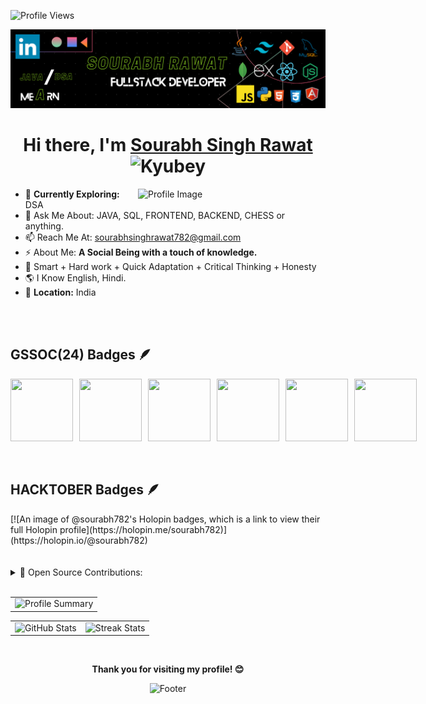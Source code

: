 <p align="left">
  <img src="https://komarev.com/ghpvc/?username=sourabh782&label=Profile%20views&color=0e75b6&style=flat" alt="Profile Views" />
</p>

![sourabh782  (21)](https://github.com/Sourabh782/Sourabh782/blob/main/Banner.png?raw=true)

<h1 align="center"> Hi there, I'm <a href="https://www.linkedin.com/in/sourabh782/"  target=”_blank”>Sourabh Singh Rawat</a> <img height="40" alt="Kyubey" src="https://raw.githubusercontent.com/innng/innng/master/assets/kyubey.gif"/></h1>

<img align="right" src="https://github.com/SankshipthShetty/SankshipthShetty/assets/99337968/2bd05422-3a3b-4d7c-94a1-7cdb584c09d7" alt="Profile Image" width="300"/>


- 🌱 **Currently Exploring:** DSA <br>
- 💬 Ask Me About: JAVA, SQL, FRONTEND, BACKEND, CHESS or anything. <br>
- 📫 Reach Me At: [sourabhsinghrawat782@gmail.com](mailto:sourabhsinghrawat782@gmail.com) <br>
- ⚡ About Me: **A Social Being with a touch of knowledge.** <br>
- 💎 Smart + Hard work + Quick Adaptation + Critical Thinking + Honesty <br>
- 🌎 I Know English, Hindi. <br>
- 📍 **Location:** India <br>

<br>
<br>

## GSSOC(24) Badges 🪶
<div style='display:flex; align-items:center; gap: 10px;' align='center'>
  <img src="https://gssoc.girlscript.tech/badges/postman.png" width="100px" height="100px" />
  <img src="https://gssoc.girlscript.tech/badges/1.png" width="100px" height="100px" />
  <img src="https://gssoc.girlscript.tech/badges/2.png" width="100px" height="100px" />
  <img src="https://gssoc.girlscript.tech/badges/3.png" width="100px" height="100px" />
  <img src="https://gssoc.girlscript.tech/badges/4.png" width="100px" height="100px" />
  <img src="https://gssoc.girlscript.tech/badges/5.png" width="100px" height="100px" />
</div>
<br>
<br>

## HACKTOBER Badges 🪶

<div style="width:100%">
  [![An image of @sourabh782's Holopin badges, which is a link to view their full Holopin profile](https://holopin.me/sourabh782)](https://holopin.io/@sourabh782)
</div>

<br>
<br>

<details><summary>🚀 Open Source Contributions:</summary>
  <br>
  <table width="100%" align="center">
    <tr>
    </tr>
    <tr>
      <td>GirlScript Summer of Code (GSSoC'24) </td>
      <td>
        <ul>
          <li>Role: <strong>Open Source Contributor</strong></li>
          <li>Contributed to multiple open-source projects.</li>
          <li>Fixed UI/UX issues, added FAQs, and enhanced features.</li>
        </ul>
      </td>
    </tr>
  </table>
  <div align="center">
  <img width="600em" src="https://github.com/Sourabh782/Sourabh782/blob/main/gssoc.png?raw=true" alt="Profile Summary" >
  </div>
</details>

<br>

<table width="100%" align="center">
<tr>
<td>
  <img width="600em" src="http://github-profile-summary-cards.vercel.app/api/cards/profile-details?username=sourabh782&theme=radical" alt="Profile Summary">
</td>
</tr>
</table>

<table width="100%" align="center">
<tr>
<td>
  <img width="400em" src="https://github-readme-stats.vercel.app/api?username=sourabh782&show_icons=true&locale=en&theme=radical" alt="GitHub Stats"/>
</td>
<td>
  <img width="420em" src="https://github-readme-streak-stats.herokuapp.com/?user=sourabh782&theme=radical" alt="Streak Stats"/>
</td>
</tr>
</table>
<br>

<p align="center">
  <b>Thank you for visiting my profile! 😊</b>
</p>

<p align="center">
  <img src="https://capsule-render.vercel.app/api?type=waving&color=gradient&height=60&section=footer" alt="Footer"/>
</p>
